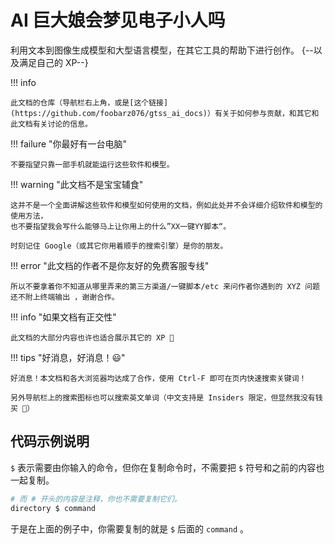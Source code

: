 # AI 巨大娘会梦见电子小人吗

利用文本到图像生成模型和大型语言模型，在其它工具的帮助下进行创作。 {--以及满足自己的 XP--}

!!! info 

    此文档的仓库（导航栏右上角，或是[这个链接](https://github.com/foobarz076/gtss_ai_docs)）有关于如何参与贡献，和其它和此文档有关讨论的信息。

!!! failure "你最好有一台电脑"

    不要指望只靠一部手机就能运行这些软件和模型。

!!! warning "此文档不是宝宝辅食"

    这并不是一个全面讲解这些软件和模型如何使用的文档，例如此处并不会详细介绍软件和模型的使用方法，
    也不要指望我会写什么能够马上让你用上的什么”XX一键YY脚本“。

    时刻记住 Google（或其它你用着顺手的搜索引擎）是你的朋友。


!!! error "此文档的作者不是你友好的免费客服专线"

    所以不要拿着你不知道从哪里弄来的第三方渠道/一键脚本/etc 来问作者你遇到的 XYZ 问题还不附上终端输出 ，谢谢合作。

!!! info "如果文档有正交性"

    此文档的大部分内容也许也适合展示其它的 XP 🙂

!!! tips "好消息，好消息！😃"

    好消息！本文档和各大浏览器均达成了合作，使用 Ctrl-F 即可在页内快速搜索关键词！

    另外导航栏上的搜索图标也可以搜索英文单词（中文支持是 Insiders 限定，但显然我没有钱买 🥲）

## 代码示例说明

`$` 表示需要由你输入的命令，但你在复制命令时，不需要把 `$` 符号和之前的内容也一起复制。 
```bash
# 而 # 开头的内容是注释，你也不需要复制它们。
directory $ command
```

于是在上面的例子中，你需要复制的就是 `$` 后面的 `command` 。
